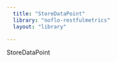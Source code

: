 ```yaml
---
  title: "StoreDataPoint"
  library: "noflo-restfulmetrics"
  layout: "library"

---
```

StoreDataPoint